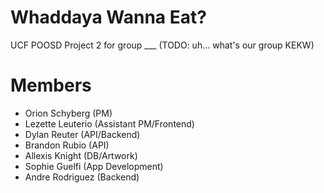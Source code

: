 # Whaddaya Wanna Eat?
UCF POOSD Project 2 for group ___ (TODO: uh... what's our group KEKW)

# Members
- Orion Schyberg (PM)
- Lezette Leuterio (Assistant PM/Frontend)
- Dylan Reuter (API/Backend)
- Brandon Rubio (API)
- Allexis Knight (DB/Artwork)
- Sophie Guelfi (App Development)
- Andre Rodriguez (Backend)

